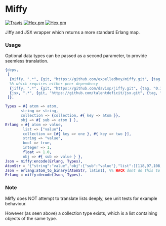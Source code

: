 Miffy
=====

[![Travis](https://img.shields.io/travis/expelledboy/miffy.svg)](https://travis-ci.org/expelledboy/miffy)
[![Hex.pm](https://img.shields.io/hexpm/v/miffy.svg)](https://hex.pm/packages/miffy)
[![Hex.pm](https://img.shields.io/hexpm/dt/miffy.svg)](https://hex.pm/packages/miffy)

Jiffy and JSX wrapper which returns a more standard Erlang map.

### Usage

Optional data types can be passed as a second parameter, to provide seemless translation.

```erlang
{deps,
 [
  {miffy, ".*", {git, "https://github.com/expelledboy/miffy.git", {tag, "2.0.0"}}},
  %% which requires either peer dependency
  {jiffy, ".*", {git, "https://github.com/davisp/jiffy.git", {tag, "0.14.11"}}},
  {jsx, ".*", {git, "https://github.com/talentdeficit/jsx.git", {tag, "v2.9.0"}}}
 ]}.
```

```erlang
Types = #{ atom => atom,
	   string => string,
	   collection => {collection, #{ key => atom }},
	   obj => #{ sub => atom } },
Erlang = #{ atom => value,
	    list => ["value"],
	    collection => [#{ key => one }, #{ key => two }],
	    string => "value",
	    bool => true,
	    integer => 1,
	    float => 1.0,
	    obj => #{ sub => value } },
Json = miffy:encode(Erlang, Types),
AtomStr = '{"string":"value","obj":{"sub":"value"},"list":[[118,97,108,117,101]],"integer":1,"float":1.0,"collection":[{"key":"two"},{"key":"one"}],"bool":true,"atom":"value"}',
Json = erlang:atom_to_binary(AtomStr, latin1), %% HACK dont do this to create strings
Erlang = miffy:decode(Json, Types).
```

### Note

Miffy does NOT attempt to translate lists deeply, see unit tests for example behaviour.

However (as seen above) a collection type exists, which is a list containing objects of the same type.
